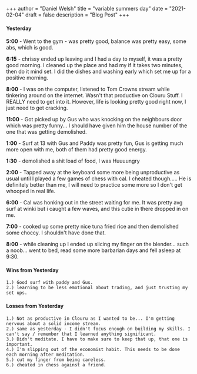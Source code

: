 +++
author = "Daniel Welsh"
title = "variable summers day"
date = "2021-02-04"
draft = false
description = "Blog Post"
+++

#### Yesterday

**5:00** - Went to the gym - was pretty good, balance was pretty easy, some abs, which is good.

**6:15** - chrissy ended up leaving and I had a day to myself, it was a pretty good morning. I cleaned up the place and had my if it takes two minutes, then do it mind set. I did the dishes and washing early which set me up for a positive morning.

**8:00** - I was on the computer, listened to Tom Crowns stream while tinkering around on the internet. Wasn't that productive on Clouru Stuff. I REALLY need to get into it. However, life is looking pretty good right now, I just need to get cracking.

**11:00** - Got picked up by Gus who was knocking on the neighbours door which was pretty funny... I should have given him the house number of the one that was getting demolished.

**1:00** - Surf at 13 with Gus and Paddy was pretty fun, Gus is getting much more open with me, both of them had pretty good energy.

**1:30** - demolished a shit load of food, I was Huuuungry

**2:00** - Tapped away at the keyboard some more being unproductive as usual until I played a few games of chess with cal. I cheated though..... He is definitely better than me, I will need to practice some more so I don't get whooped in real life.

**6:00** - Cal was honking out in the street waiting for me. It was pretty avg surf at winki but i caught a few waves, and this cutie in there dropped in on me.

**7:00** - cooked up some pretty nice tuna fried rice and then demolished some choccy. I shouldn't have done that.

**8:00** - while cleaning up I ended up slicing my finger on the blender... such a noob... went to bed, read some more barbarian days and fell asleep at 9:30.

#### Wins from Yesterday

    1.) Good surf with paddy and Gus.
    2.) learning to be less emotional about trading, and just trusting my set ups.

#### Losses from Yesterday

    1.) Not as productive in Clouru as I wanted to be... I'm getting nervous about a solid income stream.
    2.) same as yesterday - I didn't focus enough on building my skills. I can't say / remember that I learned anything significant.
    3.) Didn't meditate. I have to make sure to keep that up, that one is important.
    4.) I'm slipping out of the economist habit. This needs to be done each morning after meditation.
    5.) cut my finger from being careless.
    6.) cheated in chess against a friend.
